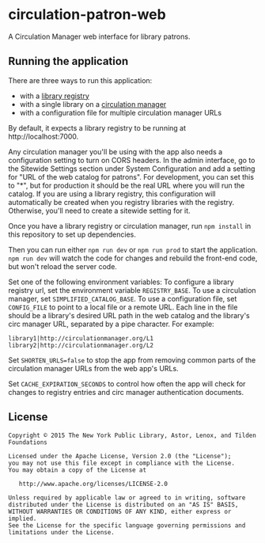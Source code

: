# circulation-patron-web
A Circulation Manager web interface for library patrons.

## Running the application
There are three ways to run this application:
* with a [library registry](https://github.com/NYPL-Simplified/library_registry)
* with a single library on a [circulation manager](https://github.com/NYPL-Simplified/circulation)
* with a configuration file for multiple circulation manager URLs

By default, it expects a library registry to be running at http://localhost:7000.

Any circulation manager you'll be using with the app also needs a configuration setting to turn on CORS headers. In the admin interface, go to the Sitewide Settings section under System Configuration and add a setting for "URL of the web catalog for patrons". For development, you can set this to "*", but for production it should be the real URL where you will run the catalog. If you are using a library registry, this configuration will automatically be created when you registry libraries with the registry. Otherwise, you'll need to create a sitewide setting for it.

Once you have a library registry or circulation manager, run `npm install` in this repository to set up dependencies.

Then you can run either `npm run dev` or `npm run prod` to start the application. `npm run dev` will watch the code for changes and rebuild the front-end code, but won't reload the server code.

Set one of the following environment variables:
To configure a library registry url, set the environment variable `REGISTRY_BASE`.
To use a circulation manager, set `SIMPLIFIED_CATALOG_BASE`.
To use a configuration file, set `CONFIG_FILE` to point to a local file or a remote URL. Each line in the file should be a library's desired URL path in the web catalog and the library's circ manager URL, separated by a pipe character. For example:
```
library1|http://circulationmanager.org/L1
library2|http://circulationmanager.org/L2
```

Set `SHORTEN_URLS=false` to stop the app from removing common parts of the circulation manager URLs from the web app's URLs.

Set `CACHE_EXPIRATION_SECONDS` to control how often the app will check for changes to registry entries and circ manager authentication documents.



## License

```
Copyright © 2015 The New York Public Library, Astor, Lenox, and Tilden Foundations

Licensed under the Apache License, Version 2.0 (the "License");
you may not use this file except in compliance with the License.
You may obtain a copy of the License at

   http://www.apache.org/licenses/LICENSE-2.0

Unless required by applicable law or agreed to in writing, software
distributed under the License is distributed on an "AS IS" BASIS,
WITHOUT WARRANTIES OR CONDITIONS OF ANY KIND, either express or implied.
See the License for the specific language governing permissions and
limitations under the License.
```
